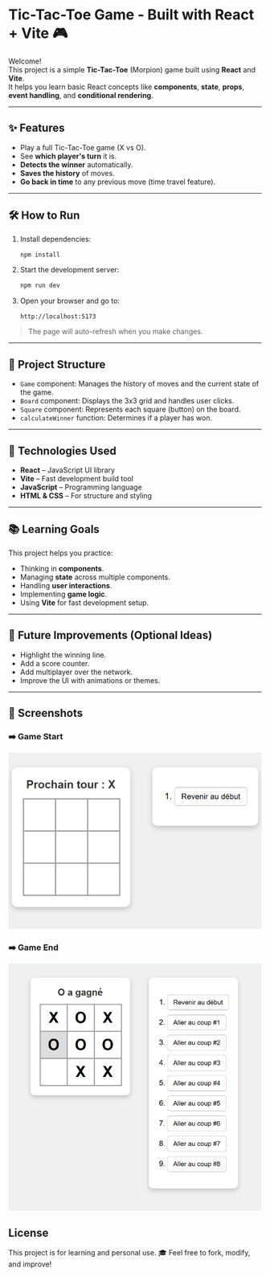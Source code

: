 # Tic-Tac-Toe Game - Built with React + Vite 🎮

Welcome!  
This project is a simple **Tic-Tac-Toe** (Morpion) game built using **React** and **Vite**.  
It helps you learn basic React concepts like **components**, **state**, **props**, **event handling**, and **conditional rendering**.

---

## ✨ Features

- Play a full Tic-Tac-Toe game (X vs O).
- See **which player's turn** it is.
- **Detects the winner** automatically.
- **Saves the history** of moves.
- **Go back in time** to any previous move (time travel feature).

---

## 🛠 How to Run

1. Install dependencies:
   ```bash
   npm install
   ```

2. Start the development server:
   ```bash
   npm run dev
   ```

3. Open your browser and go to:
   ```
   http://localhost:5173
   ```

> The page will auto-refresh when you make changes.

---

## 📁 Project Structure

- `Game` component: Manages the history of moves and the current state of the game.
- `Board` component: Displays the 3x3 grid and handles user clicks.
- `Square` component: Represents each square (button) on the board.
- `calculateWinner` function: Determines if a player has won.

---

## 🎯 Technologies Used

- **React** – JavaScript UI library
- **Vite** – Fast development build tool
- **JavaScript** – Programming language
- **HTML & CSS** – For structure and styling

---

## 📚 Learning Goals

This project helps you practice:
- Thinking in **components**.
- Managing **state** across multiple components.
- Handling **user interactions**.
- Implementing **game logic**.
- Using **Vite** for fast development setup.

---

## 🚀 Future Improvements (Optional Ideas)

- Highlight the winning line.
- Add a score counter.
- Add multiplayer over the network.
- Improve the UI with animations or themes.

---

## 📸 Screenshots

### ➡️ Game Start
![Game Start](./src/assets/game-start.png)

### ➡️ Game End
![Game End](./src/assets/game-end.png)


## License

This project is for learning and personal use. 🎓 Feel free to fork, modify, and improve!
